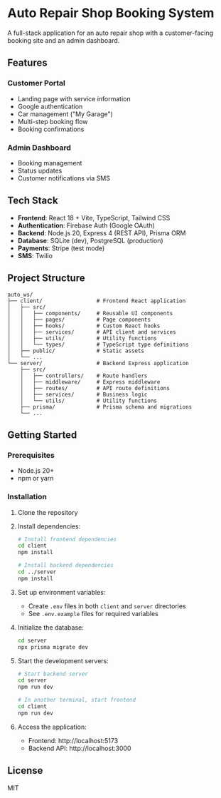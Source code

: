 # Auto Repair Shop Booking System

A full-stack application for an auto repair shop with a customer-facing booking site and an admin dashboard.

## Features

### Customer Portal
- Landing page with service information
- Google authentication
- Car management ("My Garage")
- Multi-step booking flow
- Booking confirmations

### Admin Dashboard
- Booking management
- Status updates
- Customer notifications via SMS

## Tech Stack

- **Frontend**: React 18 + Vite, TypeScript, Tailwind CSS
- **Authentication**: Firebase Auth (Google OAuth)
- **Backend**: Node.js 20, Express 4 (REST API), Prisma ORM
- **Database**: SQLite (dev), PostgreSQL (production)
- **Payments**: Stripe (test mode)
- **SMS**: Twilio

## Project Structure

```
auto_ws/
├── client/                 # Frontend React application
│   ├── src/
│   │   ├── components/     # Reusable UI components
│   │   ├── pages/          # Page components
│   │   ├── hooks/          # Custom React hooks
│   │   ├── services/       # API client and services
│   │   ├── utils/          # Utility functions
│   │   └── types/          # TypeScript type definitions
│   ├── public/             # Static assets
│   └── ...
└── server/                 # Backend Express application
    ├── src/
    │   ├── controllers/    # Route handlers
    │   ├── middleware/     # Express middleware
    │   ├── routes/         # API route definitions
    │   ├── services/       # Business logic
    │   └── utils/          # Utility functions
    ├── prisma/             # Prisma schema and migrations
    └── ...
```

## Getting Started

### Prerequisites
- Node.js 20+
- npm or yarn

### Installation

1. Clone the repository
2. Install dependencies:
   ```bash
   # Install frontend dependencies
   cd client
   npm install

   # Install backend dependencies
   cd ../server
   npm install
   ```

3. Set up environment variables:
   - Create `.env` files in both `client` and `server` directories
   - See `.env.example` files for required variables

4. Initialize the database:
   ```bash
   cd server
   npx prisma migrate dev
   ```

5. Start the development servers:
   ```bash
   # Start backend server
   cd server
   npm run dev

   # In another terminal, start frontend
   cd client
   npm run dev
   ```

6. Access the application:
   - Frontend: http://localhost:5173
   - Backend API: http://localhost:3000

## License

MIT
